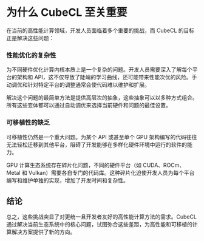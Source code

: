 # 为什么 CubeCL 至关重要

在当前的高性能计算领域，开发人员面临着多个重要的挑战，而 CubeCL 的目标正是解决这些问题：

### 性能优化的复杂性

为不同硬件优化计算内核本质上是一个复杂的问题。开发人员需要深入了解每个平台的架构和 API，这不仅导致了陡峭的学习曲线，还可能带来性能次优的风险。手动调优和针对特定平台的调整通常会使代码难以维护和扩展。

解决这个问题的最简单方法是提供高层次的抽象，这些抽象可以以多种方式组合。所有这些变体都可以通过自动调优来选择当前硬件和问题的最佳设置。

### 可移植性的缺乏

可移植性仍然是一个重大问题。为某个 API 或甚至单个 GPU 架构编写的代码往往无法轻松迁移到其他平台，阻碍了开发能够在多样化硬件环境中运行的软件的能力。

GPU 计算生态系统存在碎片化问题，不同的硬件平台（如 CUDA、ROCm、Metal 和 Vulkan）需要各自专门的代码库。这种碎片化迫使开发人员为每个平台编写和维护单独的实现，增加了开发时间和复杂性。

## 结论

总之，这些挑战突显了对更统一且开发者友好的高性能计算方法的需求。CubeCL 通过解决当前生态系统中的核心问题，试图弥合这些差距，为高性能和可移植的计算解决方案提供了新的方向。
